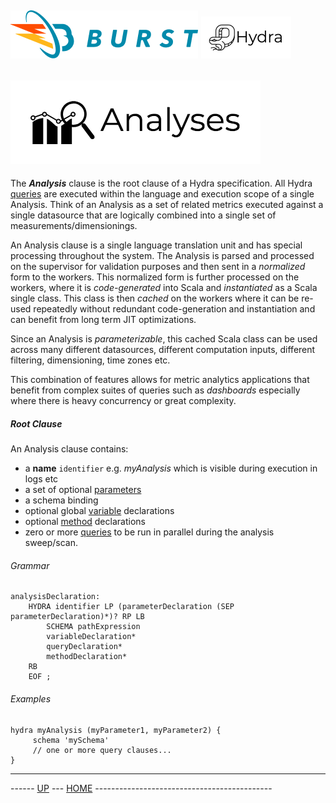 ![Burst](../../../documentation/burst_h_small.png "") ![](../../doc/hydra_small.png "")
--
![](analyses.png "")
--

The ___Analysis___ clause is the root clause of a Hydra specification. All Hydra 
 [queries](queries.md) are executed
within the language and execution scope of a single Analysis. Think of an Analysis 
as a set of related metrics executed against a single datasource
 that are logically combined into a single set of measurements/dimensionings.
 
An Analysis clause is a single language translation unit and has special processing throughout
the system. The Analysis is parsed and processed on the supervisor for validation purposes and
then sent in a _normalized_ form to the workers. This normalized form is further processed
on the workers, where it is _code-generated_ into Scala and _instantiated_ as a Scala single 
class. This class is then _cached_ on the workers where it can be re-used repeatedly without
redundant code-generation and instantiation and can benefit from long term JIT optimizations.

Since an Analysis is _parameterizable_, this cached Scala class can be used across many different
datasources, different computation inputs, different filtering, dimensioning, time zones etc.

This combination of features allows for metric analytics applications that benefit from complex
suites of queries such as _dashboards_ especially where there is heavy concurrency or great complexity.


##### Root Clause
An Analysis clause contains:
* a __name__ `identifier` e.g. _myAnalysis_ which is visible during execution in logs etc
* a set of optional
[parameters](parameters.md)
* a schema binding
* optional global [variable](variables.md) declarations
* optional [method](method.md) declarations
* zero or more [queries](queries.md) to be run in parallel during the analysis sweep/scan. 


###### Grammar
    analysisDeclaration:
        HYDRA identifier LP (parameterDeclaration (SEP parameterDeclaration)*)? RP LB
            SCHEMA pathExpression
            variableDeclaration*
            queryDeclaration*
            methodDeclaration*
        RB
        EOF ;

###### Examples
    hydra myAnalysis (myParameter1, myParameter2) { 
         schema 'mySchema'
         // one or more query clauses...
    }


---
------ [UP](../readme.md) ---  [HOME](../../readme.md) --------------------------------------------
